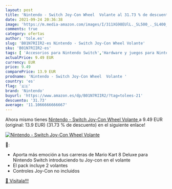 ```yaml
---
layout: post
title: 'Nintendo - Switch Joy-Con Wheel  Volante al 31.73 % de descuento'
date: 2021-09-24 20:36:38
image: 'https://m.media-amazon.com/images/I/311XG98EUlL._SL500_._SL400_.jpg'
comments: true
category: ofertas
author: 'tole.es'
slug: 'B01N7RIIR2-es Nintendo - Switch Joy-Con Wheel Volante'
sku: 'B01N7RIIR2-es'
tags: [ 'Accesorios para Nintendo Switch','Hardware y juegos para Nintendo Switch','Mandos para Nintendo Switch','Videojuegos','nintendo', ]
actualPrice: 9.49 EUR
currency: EUR
price: 9.49
comparePrice: 13.9 EUR
prodname: 'Nintendo - Switch Joy-Con Wheel  Volante '
country: 'es'
flag: '🇪🇸'
brand: 'Nintendo'
buyurl: 'https://www.amazon.es/dp/B01N7RIIR2/?tag=tolees-21'
descuento: '31.73'
average: '11.1066666666667'
---
```


Ahora mismo tienes [Nintendo - Switch Joy-Con Wheel  Volante ](https://www.amazon.es/dp/B01N7RIIR2/?tag=tolees-21) a 9.49 EUR (original: 13.9 EUR) (31.73 %  de descuento) en el siguiente enlace!

[![Nintendo - Switch Joy-Con Wheel  Volante](https://m.media-amazon.com/images/I/311XG98EUlL._SL500_._SL400_.jpg)](https://www.amazon.es/dp/B01N7RIIR2/?tag=tolees-21)

🔎:

- Aporta más emoción a tus carreras de Mario Kart 8 Deluxe para Nintendo Switch introduciendo tu Joy-con en el volante
- El pack incluye 2 volantes
- Controles Joy-Con no incluidos

[🛒 Visítala!!!](https://www.amazon.es/dp/B01N7RIIR2/?tag=tolees-21)
